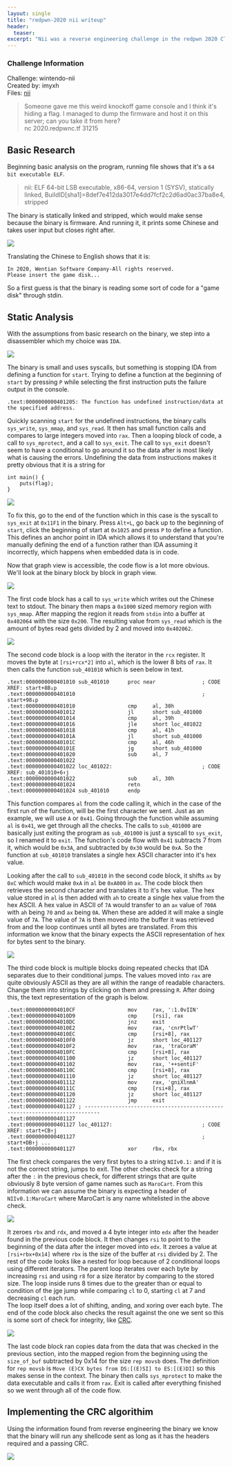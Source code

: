 ```yaml
---
layout: single
title: "redpwn-2020 nii writeup"
header:
  teaser:
excerpt: "Nii was a reverse engineering challenge in the redpwn 2020 CTF that required implementing a CRC algorithim after reversing assembly."
---
```


### Challenge Information

Challenge: wintendo-nii  
Created by: imyxh  
Files: [nii](/assets/files/nii)
>Someone gave me this weird knockoff game console and I think it's hiding a flag. I managed to dump the firmware and host it on this server; can you take it from here?  
>nc 2020.redpwnc.tf 31215

## Basic Research

Beginning basic analysis on the program, running file shows that it's a `64 bit executable ELF`.

>nii: ELF 64-bit LSB executable, x86-64, version 1 (SYSV), statically linked, BuildID[sha1]=8def7e412da3017e4dd7fcf2c2d6ad0ac37ba8e4, stripped

The binary is statically linked and stripped, which would make sense because the binary is firmware. And running it, it prints some Chinese and takes user input but closes right after.

![](/content/OEP/nii/run.PNG)

Translating the Chinese to English shows that it is:

```
In 2020, Wentian Software Company-All rights reserved.
Please insert the game disk...
```

So a first guess is that the binary is reading some sort of code for a "game disk" through stdin.

## Static Analysis

With the assumptions from basic research on the binary, we step into a disassembler which my choice was `IDA`.

![](/content/OEP/nii/start.PNG)

The binary is small and uses syscalls, but something is stopping IDA from defining a function for `start`. Trying to define a function at the beginning of `start` by pressing `P` while selecting the first instruction puts the failure output in the console.

```
.text:0000000000401205: The function has undefined instruction/data at the specified address.
```

Quickly scanning `start` for the undefined instructions, the binary calls `sys_write`, `sys_mmap`, and `sys_read`. It then has small function calls and compares to large integers moved into `rax`. Then a looping block of code, a call to `sys_mprotect`, and a call to `sys_exit`. The call to `sys_exit` doesn't seem to have a conditional to go around it so the data after is most likely what is causing the errors. Undefining the data from instructions makes it pretty obvious that it is a string for 
```
int main() {
    puts(flag);
}
```

![](/content/OEP/nii/dataend.PNG)

To fix this, go to the end of the function which in this case is the syscall to `sys_exit` at `0x11F1` in the binary. Press `Alt+L`, go back up to the beginning of `start`, click the beginning of start at `0x1025` and press `P` to define a function. This defines an anchor point in IDA which allows it to understand that you're manually defining the end of a function rather than IDA assuming it incorrectly, which happens when embedded data is in code.  

Now that graph view is accessible, the code flow is a lot more obvious. We'll look at the binary block by block in graph view.  

![](/content/OEP/nii/node1.PNG)

The first code block has a call to `sys_write` which writes out the Chinese text to stdout. The binary then maps a `0x1000` sized memory region with `sys_mmap`. After mapping the region it reads from `stdin` into a buffer at `0x402064` with the size `0x200`. The resulting value from `sys_read` which is the amount of bytes read gets divided by 2 and moved into `0x402062`.  

![](/content/OEP/nii/node2.PNG)

The second code block is a loop with the iterator in the `rcx` register. It moves the byte at `[rsi+rcx*2]` into `al`, which is the lower 8 bits of `rax`. It then calls the function `sub_401010` which is seen below in text.

```
.text:0000000000401010 sub_401010      proc near               ; CODE XREF: start+8B↓p
.text:0000000000401010                                         ; start+98↓p
.text:0000000000401010                 cmp     al, 30h
.text:0000000000401012                 jl      short sub_401000
.text:0000000000401014                 cmp     al, 39h
.text:0000000000401016                 jle     short loc_401022
.text:0000000000401018                 cmp     al, 41h
.text:000000000040101A                 jl      short sub_401000
.text:000000000040101C                 cmp     al, 46h
.text:000000000040101E                 jg      short sub_401000
.text:0000000000401020                 sub     al, 7
.text:0000000000401022
.text:0000000000401022 loc_401022:                             ; CODE XREF: sub_401010+6↑j
.text:0000000000401022                 sub     al, 30h
.text:0000000000401024                 retn
.text:0000000000401024 sub_401010      endp
```

This function compares `al` from the code calling it, which in the case of the first run of the function, will be the first character we sent. Just as an example, we will use `A` or `0x41`. Going through the function while assuming `al` is `0x41`, we get through all the checks. The calls to `sub_401000` are basically just exiting the program as `sub_401000` is just a syscall to `sys_exit`, so I renamed it to `exit`. The function's code flow with `0x41` subtracts 7 from it, which would be `0x3A`, and subtracted by `0x30` would be `0xA`. So the function at `sub_401010` translates a single hex ASCII character into it's hex value.  

Looking after the call to `sub_401010` in the second code block, it shifts `ax` by `0xC` which would make `0xA` in `al` be `0xA000` in `ax`. The code block then retrieves the second character and translates it to it's hex value. The hex value stored in `al` is then added with `ah` to create a single hex value from the hex ASCII. A hex value in ASCII of `7A` would transfer to an `ax` value of `700A` with `ah` being `70` and `ax` being `0A`. When these are added it will make a single value of `7A`. The value of `7A` is then moved into the buffer it was retrieved from and the loop continues until all bytes are translated. From this information we know that the binary expects the ASCII representation of hex for bytes sent to the binary.

![](/content/OEP/nii/node3.PNG)

The third code block is multiple blocks doing repeated checks that IDA separates due to their conditional jumps. The values moved into `rax` are quite obviously ASCII as they are all within the range of readable characters. Change them into strings by clicking on them and pressing `R`. After doing this, the text representation of the graph is below.

```
.text:00000000004010CF                 mov     rax, ':1.0vIIN'
.text:00000000004010D9                 cmp     [rsi], rax
.text:00000000004010DC                 jnz     exit
.text:00000000004010E2                 mov     rax, 'cnrPtlwT'
.text:00000000004010EC                 cmp     [rsi+8], rax
.text:00000000004010F0                 jz      short loc_401127
.text:00000000004010F2                 mov     rax, 'traCoraM'
.text:00000000004010FC                 cmp     [rsi+8], rax
.text:0000000000401100                 jz      short loc_401127
.text:0000000000401102                 mov     rax, '++sentiF'
.text:000000000040110C                 cmp     [rsi+8], rax
.text:0000000000401110                 jz      short loc_401127
.text:0000000000401112                 mov     rax, 'gniXlnmA'
.text:000000000040111C                 cmp     [rsi+8], rax
.text:0000000000401120                 jz      short loc_401127
.text:0000000000401122                 jmp     exit
.text:0000000000401127 ; ---------------------------------------------------------------------------
.text:0000000000401127
.text:0000000000401127 loc_401127:                             ; CODE XREF: start+CB↑j
.text:0000000000401127                                         ; start+DB↑j ...
.text:0000000000401127                 xor     rbx, rbx
```

The first check compares the very first bytes to a string `NIIv0.1:` and if it is not the correct string, jumps to exit. The other checks check for a string after the `:` in the previous check, for different strings that are quite obviously 8 byte version of game names such as `MaroCart`. From this information we can assume the binary is expecting a header of `NIIv0.1:MaroCart` where MaroCart is any name whitelisted in the above check.

![](/content/OEP/nii/node4.PNG)

It zeroes `rbx` and `rdx`, and moved a 4 byte integer into `edx` after the header found in the previous code block. It then changes `rsi` to point to the beginning of the data after the integer moved into `edx`. It zeroes a value at `[rsi+rbx+0x14]` where `rbx` is the size of the buffer at `rsi` divided by 2. The rest of the code looks like a nested for loop because of 2 conditional loops using different iterators. The parent loop iterates over each byte by increasing `rsi` and using `r8` for a size iterator by comparing to the stored size.  The loop inside runs 8 times due to the greater than or equal to condition of the jge jump while comparing `cl` to 0, starting `cl` at 7 and decreasing `cl` each run.  
The loop itself does a lot of shifting, anding, and xoring over each byte. The end of the code block also checks the result against the one we sent so this is some sort of check for integrity, like [CRC](https://en.wikipedia.org/wiki/Cyclic_redundancy_check).

![](/content/OEP/nii/node5.PNG)

The last code block ran copies data from the data that was checked in the previous section, into the mapped region from the beginning using the `size_of_buf` subtracted by 0x14 for the size `rep movsb` does. The definition for `rep movsb` is `Move (E)CX bytes from DS:[(E)SI] to ES:[(E)DI]` so this makes sense in the context. The binary then calls `sys_mprotect` to make the data executable and calls it from `rax`. Exit is called after everything finished so we went through all of the code flow. 

## Implementing the CRC algorithim 

Using the information found from reverse engineering the binary we know that the binary will run any shellcode sent as long as it has the headers required and a passing CRC. 

![](/content/OEP/nii/flag.PNG)